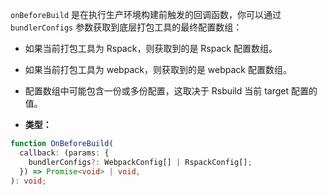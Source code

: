 `onBeforeBuild` 是在执行生产环境构建前触发的回调函数，你可以通过 `bundlerConfigs` 参数获取到底层打包工具的最终配置数组：

- 如果当前打包工具为 Rspack，则获取到的是 Rspack 配置数组。
- 如果当前打包工具为 webpack，则获取到的是 webpack 配置数组。
- 配置数组中可能包含一份或多份配置，这取决于 Rsbuild 当前 target 配置的值。

- **类型：**

```ts
function OnBeforeBuild(
  callback: (params: {
    bundlerConfigs?: WebpackConfig[] | RspackConfig[];
  }) => Promise<void> | void,
): void;
```
